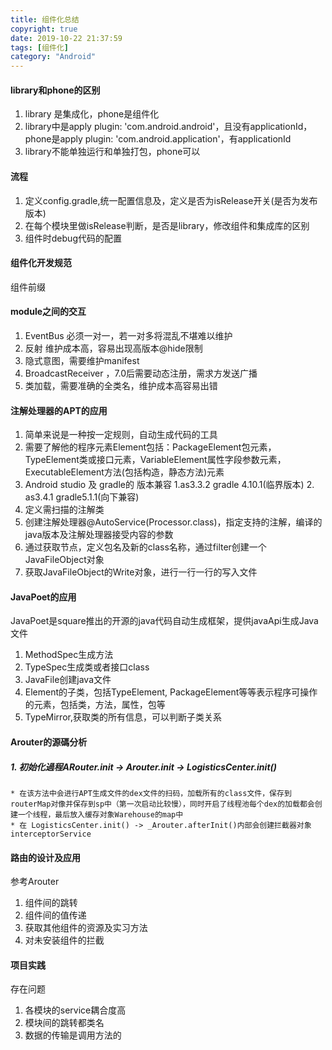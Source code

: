 ```yaml
---
title: 组件化总结
copyright: true
date: 2019-10-22 21:37:59
tags: [组件化]
category: "Android"
---
```

#### library和phone的区别
1. library 是集成化，phone是组件化
2. library中是apply plugin: 'com.android.android'，且没有applicationId，phone是apply plugin: 'com.android.application'，有applicationId
3. library不能单独运行和单独打包，phone可以


#### 流程
1. 定义config.gradle,统一配置信息及，定义是否为isRelease开关(是否为发布版本)
2. 在每个模块里做isRelease判断，是否是library，修改组件和集成库的区别
3. 组件时debug代码的配置

#### 组件化开发规范
组件前缀

#### module之间的交互
1. EventBus 必须一对一，若一对多将混乱不堪难以维护
2. 反射  维护成本高，容易出现高版本@hide限制
3. 隐式意图，需要维护manifest
4. BroadcastReceiver ，7.0后需要动态注册，需求方发送广播
5. 类加载，需要准确的全类名，维护成本高容易出错

#### 注解处理器的APT的应用
1. 简单来说是一种按一定规则，自动生成代码的工具
2. 需要了解他的程序元素Element包括：PackageElement包元素，TypeElement类或接口元素，VariableElement属性字段参数元素，ExecutableElement方法(包括构造，静态方法)元素
3. Android studio 及 gradle的 版本兼容 1.as3.3.2 gradle 4.10.1(临界版本)  2. as3.4.1 gradle5.1.1(向下兼容)
4. 定义需扫描的注解类
5. 创建注解处理器@AutoService(Processor.class)，指定支持的注解，编译的java版本及注解处理器接受内容的参数
6. 通过获取节点，定义包名及新的class名称，通过filter创建一个JavaFileObject对象
7. 获取JavaFileObject的Write对象，进行一行一行的写入文件

#### JavaPoet的应用
JavaPoet是square推出的开源的java代码自动生成框架，提供javaApi生成Java文件
1. MethodSpec生成方法
2. TypeSpec生成类或者接口class
3. JavaFile创建java文件
4. Element的子类，包括TypeElement, PackageElement等等表示程序可操作的元素，包括类，方法，属性，包等
5. TypeMirror,获取类的所有信息，可以判断子类关系


#### Arouter的源碼分析
##### 1. 初始化過程ARouter.init -> _Arouter.init -> LogisticsCenter.init()_
    * 在该方法中会进行APT生成文件的dex文件的扫码，加载所有的class文件，保存到routerMap对像并保存到sp中（第一次启动比较慢），同时开启了线程池每个dex的加载都会创建一个线程，最后放入缓存对象Warehouse的map中
    * 在 LogisticsCenter.init() -> _Arouter.afterInit()内部会创建拦截器对象interceptorService
#### 路由的设计及应用
参考Arouter
1. 组件间的跳转
2. 组件间的值传递
3. 获取其他组件的资源及实习方法
4. 对未安装组件的拦截

#### 项目实践
存在问题
1. 各模块的service耦合度高
2. 模块间的跳转都类名
3. 数据的传输是调用方法的
